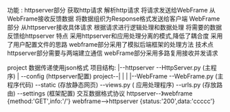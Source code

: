 

功能 :
httpserver部分
获取http请求
解析http请求
将请求发送给WebFrame
从WebFrame接收反馈数据
将数据组织为Response格式发送给客户端
WebFrame部分
从httpserver接收具体请求
根据请求进行逻辑处理和数据处理
将需要的数据反馈给httpserver
特点
采用httpserver和应用处理分离的模式,降低了耦合度
采用了用户配置文件的思路
webframe部分采用了模拟后端框架的处理方法
技术点
httpserver部分需要与两端建立通信
webFrame部分采用多路复用接收并发请求

project
数据传递使用json格式
项目结构:
|--httpserver --HttpServer.py (主程序)
|
--config (httpserver配置)
project--|
|
|
|--WebFrame
--WebFrame.py (主程序代码)
--static (存放静态网页)
--views.py ( 应用处理程序)
--urls.py (存放路由)
--settings (框架配置)
交互数据格式协议
httpserver--》webframe
{method:'GET',info:'/'}
webframe-->httpserver {status:'200',data:'ccccc'}
